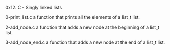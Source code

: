 0x12. C - Singly linked lists

0-print_list.c	a function that prints all the elements of a list_t list.

2-add_node.c	a function that adds a new node at the beginning of a list_t list.

3-add_node_end.c	a function that adds a new node at the end of a list_t list.
